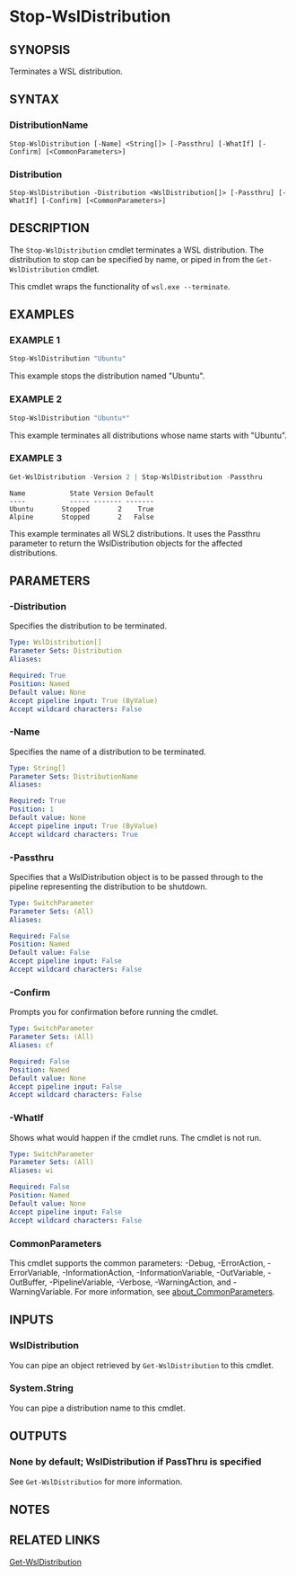 ﻿---
external help file: Wsl-help.xml
Module Name: Wsl
online version: https://github.com/SvenGroot/WslManagementPS/blob/main/docs/Stop-WslDistribution.md
schema: 2.0.0
---

# Stop-WslDistribution

## SYNOPSIS

Terminates a WSL distribution.

## SYNTAX

### DistributionName

```
Stop-WslDistribution [-Name] <String[]> [-Passthru] [-WhatIf] [-Confirm] [<CommonParameters>]
```

### Distribution

```
Stop-WslDistribution -Distribution <WslDistribution[]> [-Passthru] [-WhatIf] [-Confirm] [<CommonParameters>]
```

## DESCRIPTION

The `Stop-WslDistribution` cmdlet terminates a WSL distribution. The distribution to stop can be
specified by name, or piped in from the `Get-WslDistribution` cmdlet.

This cmdlet wraps the functionality of `wsl.exe --terminate`.

## EXAMPLES

### EXAMPLE 1

```powershell
Stop-WslDistribution "Ubuntu"
```

This example stops the distribution named "Ubuntu".

### EXAMPLE 2

```powershell
Stop-WslDistribution "Ubuntu*"
```

This example terminates all distributions whose name starts with "Ubuntu".

### EXAMPLE 3

```powershell
Get-WslDistribution -Version 2 | Stop-WslDistribution -Passthru
```

```Output
Name           State Version Default
----           ----- ------- -------
Ubuntu       Stopped       2    True
Alpine       Stopped       2   False
```

This example terminates all WSL2 distributions. It uses the Passthru parameter to return the
WslDistribution objects for the affected distributions.

## PARAMETERS

### -Distribution

Specifies the distribution to be terminated.

```yaml
Type: WslDistribution[]
Parameter Sets: Distribution
Aliases:

Required: True
Position: Named
Default value: None
Accept pipeline input: True (ByValue)
Accept wildcard characters: False
```

### -Name

Specifies the name of a distribution to be terminated.

```yaml
Type: String[]
Parameter Sets: DistributionName
Aliases:

Required: True
Position: 1
Default value: None
Accept pipeline input: True (ByValue)
Accept wildcard characters: True
```

### -Passthru

Specifies that a WslDistribution object is to be passed through to the pipeline representing the
distribution to be shutdown.

```yaml
Type: SwitchParameter
Parameter Sets: (All)
Aliases:

Required: False
Position: Named
Default value: False
Accept pipeline input: False
Accept wildcard characters: False
```

### -Confirm

Prompts you for confirmation before running the cmdlet.

```yaml
Type: SwitchParameter
Parameter Sets: (All)
Aliases: cf

Required: False
Position: Named
Default value: None
Accept pipeline input: False
Accept wildcard characters: False
```

### -WhatIf

Shows what would happen if the cmdlet runs.
The cmdlet is not run.

```yaml
Type: SwitchParameter
Parameter Sets: (All)
Aliases: wi

Required: False
Position: Named
Default value: None
Accept pipeline input: False
Accept wildcard characters: False
```

### CommonParameters

This cmdlet supports the common parameters: -Debug, -ErrorAction, -ErrorVariable, -InformationAction, -InformationVariable, -OutVariable, -OutBuffer, -PipelineVariable, -Verbose, -WarningAction, and -WarningVariable. For more information, see [about_CommonParameters](http://go.microsoft.com/fwlink/?LinkID=113216).

## INPUTS

### WslDistribution

You can pipe an object retrieved by `Get-WslDistribution` to this cmdlet.

### System.String

You can pipe a distribution name to this cmdlet.

## OUTPUTS

### None by default; WslDistribution if PassThru is specified

See `Get-WslDistribution` for more information.

## NOTES

## RELATED LINKS

[Get-WslDistribution](Get-WslDistribution.md)
